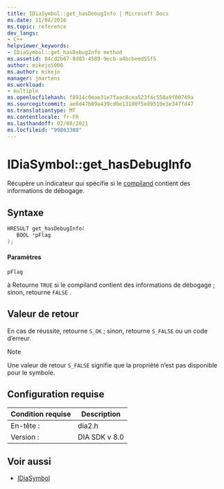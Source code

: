```yaml
---
title: IDiaSymbol::get_hasDebugInfo | Microsoft Docs
ms.date: 11/04/2016
ms.topic: reference
dev_langs:
- C++
helpviewer_keywords:
- IDiaSymbol::get_hasDebugInfo method
ms.assetid: 84cd2b67-0d83-4589-9ecb-a4bcbeed55f5
author: mikejo5000
ms.author: mikejo
manager: jmartens
ms.workload:
- multiple
ms.openlocfilehash: f8914c0eae31e7faac8cea523f4c558a9f00749a
ms.sourcegitcommit: ae6d47b09a439cd0e13180f5e89510e3e347fd47
ms.translationtype: MT
ms.contentlocale: fr-FR
ms.lasthandoff: 02/08/2021
ms.locfileid: "99863388"
---
```

# <a name="idiasymbolget_hasdebuginfo"></a>IDiaSymbol::get_hasDebugInfo
Récupère un indicateur qui spécifie si le [compiland](../../debugger/debug-interface-access/compiland.md) contient des informations de débogage.

## <a name="syntax"></a>Syntaxe

```C++
HRESULT get_hasDebugInfo(
   BOOL *pFlag
);
```

#### <a name="parameters"></a>Paramètres
 `pFlag`

à Retourne `TRUE` si le compiland contient des informations de débogage ; sinon, retourne `FALSE` .

## <a name="return-value"></a>Valeur de retour
 En cas de réussite, retourne `S_OK` ; sinon, retourne `S_FALSE` ou un code d’erreur.

> [!NOTE]
> Une valeur de retour `S_FALSE` signifie que la propriété n’est pas disponible pour le symbole.

## <a name="requirements"></a>Configuration requise

|Condition requise|Description|
|-----------------|-----------------|
|En-tête :|dia2.h|
|Version :|DIA SDK v 8.0|

## <a name="see-also"></a>Voir aussi
- [IDiaSymbol](../../debugger/debug-interface-access/idiasymbol.md)